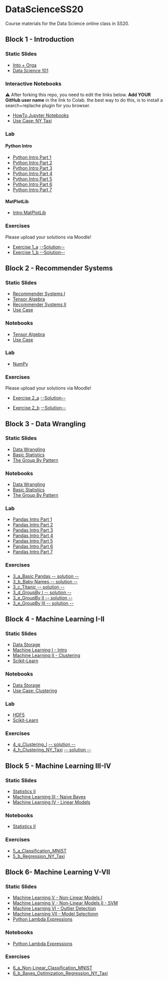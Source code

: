 # DataScienceSS20
Course materials for the Data Science online class in SS20.

## Block 1 - Introduction
### Static Slides
* [Into + Orga](Slides/01_a_Intro_and_Orga.pdf)
* [Data Science 101](Slides/01_b_Data_Science_101.pdf)

### Interactive Notebooks
:warning: After forking this repo, you need to edit the links below. **Add YOUR GitHub user name** in the link to Colab. the  best way to do this, is to install a search+replache plugin for you browser.

* [HowTo Jupyter Notebooks](https://colab.research.google.com/github/YOUR_USER_NAME_HERE/DataScienceSS20/blob/master/Notebooks/01_a_Jupyter-Intro.ipynb)
* [Use Case: NY Taxi](https://colab.research.google.com/github/YOUR_USER_NAME_HERE/DataScienceSS20/blob/master/Notebooks/01_b_UseCase_NY_Taxi.ipynb)

### Lab
#### Python Intro
* [Python Intro Part 1](https://colab.research.google.com/github/YOUR_USER_NAME_HERE/DataScienceSS20/blob/master/Notebooks/01_c_Python-Intro/01_variables.ipynb)
* [Python Intro Part 2](https://colab.research.google.com/github/YOUR_USER_NAME_HERE/DataScienceSS20/blob/master/Notebooks/01_c_Python-Intro/02_strings.ipynb)
* [Python Intro Part 3](https://colab.research.google.com/github/YOUR_USER_NAME_HERE/DataScienceSS20/blob/master/Notebooks/01_c_Python-Intro/03_data_structures.ipynb)
* [Python Intro Part 4](https://colab.research.google.com/github/YOUR_USER_NAME_HERE/DataScienceSS20/blob/master/Notebooks/01_c_Python-Intro/04_control_flow.ipynb)
* [Python Intro Part 5](https://colab.research.google.com/github/YOUR_USER_NAME_HERE/DataScienceSS20/blob/master/Notebooks/01_c_Python-Intro/05_functions.ipynb)
* [Python Intro Part 6](https://colab.research.google.com/github/YOUR_USER_NAME_HERE/DataScienceSS20/blob/master/Notebooks/01_c_Python-Intro/06_classes.ipynb)
* [Python Intro Part 7](https://colab.research.google.com/github/YOUR_USER_NAME_HERE/DataScienceSS20/blob/master/Notebooks/01_c_Python-Intro/07_modules.ipynb)
#### MatPlotLib
* [Intro MatPlotLib](https://colab.research.google.com/github/YOUR_USER_NAME_HERE/DataScienceSS20/blob/master/Notebooks/01_d_MatplotLib-Intro/Matplotlib-Intro.ipynb)

### Exercises
Please upload your solutions via Moodle!
* [Exercise 1_a](https://colab.research.google.com/github/YOUR_USER_NAME_HERE/DataScienceSS20/blob/master/Exercises/1_a_Python.ipynb) [--Solution--](https://colab.research.google.com/github/YOUR_USER_NAME_HERE/DataScienceSS20/blob/master/Exercises/1_a_Solution.ipynb)
* [Exercise 1_b](https://colab.research.google.com/github/YOUR_USER_NAME_HERE/DataScienceSS20/blob/master/Exercises/1_b_MatplotLib.ipynb)[ --Solution--](https://colab.research.google.com/github/YOUR_USER_NAME_HERE/DataScienceSS20/blob/master/Exercises/1_b-Solution.ipynb)

## Block 2 - Recommender Systems

### Static Slides
* [Recommender Systems I](Slides/02_a_Recommender_Systems_I.pdf)
* [Tensor Algebra](Slides/02_b_Tensor_Algebra.pdf )
* [Recommender Systems II](Slides/02_c_Recommender_Systems_II.pdf)
* [Use Case](Slides/02_d_Use_Case_Recommender_System.pdf)

### Notebooks
* [Tensor Algebra](https://colab.research.google.com/github/YOUR_USER_NAME_HERE/DataScienceSS20/blob/master/Notebooks/02_b_Tensor_Algebra.ipynb)
* [Use Case](https://colab.research.google.com/github/YOUR_USER_NAME_HERE/DataScienceSS20/blob/master/Notebooks/02_c_UseCase_RecommendationSystems.ipynb)

### Lab
* [NumPy](https://colab.research.google.com/github/YOUR_USER_NAME_HERE/DataScienceSS20/blob/master/Notebooks/02_d_Numpy.ipynb)


### Exercises
Please upload your solutions via Moodle!
* [Exercise 2_a](https://colab.research.google.com/github/YOUR_USER_NAME_HERE/DataScienceSS20/blob/master/Exercises/2_a_Numpy.ipynb) [--Solution--](https://colab.research.google.com/github/YOUR_USER_NAME_HERE/DataScienceSS20/blob/master/Exercises/2_a_Solution.ipynb)

* [Exercise 2_b](https://colab.research.google.com/github/YOUR_USER_NAME_HERE/DataScienceSS20/blob/master/Exercises/2_b_Recommender_SVD.ipynb) [--Solution--](https://colab.research.google.com/github/YOUR_USER_NAME_HERE/DataScienceSS20/blob/master/Exercises/2_b-Solution.ipynb)


## Block 3 - Data Wrangling

### Static Slides
* [Data Wrangling](Slides/03_a_Data_Wrangling.pdf)
* [Basic Statistics](Slides/03_b_Basic_Statistics.pdf)
* [The Group By Pattern](Slides/03_c_Group_By.pdf)


### Notebooks
* [Data Wrangling](https://colab.research.google.com/github/YOUR_USER_NAME_HERE/DataScienceSS20/blob/master/Notebooks/3_a_Data_Wrangling.ipynb)
* [Basic Statistics](https://colab.research.google.com/github/YOUR_USER_NAME_HERE/DataScienceSS20/blob/master/Notebooks/3_b_Basic_Statistics.ipynb)
* [The Group By Pattern](https://colab.research.google.com/github/YOUR_USER_NAME_HERE/DataScienceSS20/blob/master/Notebooks/3_c_GroupBy.ipynb)

### Lab
* [Pandas Intro Part 1](https://colab.research.google.com/github/YOUR_USER_NAME_HERE/DataScienceSS20/blob/master/Notebooks/03_c_Pandas-Intro/pandas_01.ipynb)
* [Pandas Intro Part 2](https://colab.research.google.com/github/YOUR_USER_NAME_HERE/DataScienceSS20/blob/master/Notebooks/03_c_Pandas-Intro/pandas_02.ipynb)
* [Pandas Intro Part 3](https://colab.research.google.com/github/YOUR_USER_NAME_HERE/DataScienceSS20/blob/master/Notebooks/03_c_Pandas-Intro/pandas_03.ipynb)
* [Pandas Intro Part 4](https://colab.research.google.com/github/YOUR_USER_NAME_HERE/DataScienceSS20/blob/master/Notebooks/03_c_Pandas-Intro/pandas_04.ipynb)
* [Pandas Intro Part 5](https://colab.research.google.com/github/YOUR_USER_NAME_HERE/DataScienceSS20/blob/master/Notebooks/03_c_Pandas-Intro/pandas_05.ipynb)
* [Pandas Intro Part 6](https://colab.research.google.com/github/YOUR_USER_NAME_HERE/DataScienceSS20/blob/master/Notebooks/03_c_Pandas-Intro/pandas_06.ipynb)
* [Pandas Intro Part 7](https://colab.research.google.com/github/YOUR_USER_NAME_HERE/DataScienceSS20/blob/master/Notebooks/03_c_Pandas-Intro/pandas_07.ipynb)

### Exercises
* [3_a_Basic Pandas](https://colab.research.google.com/github/YOUR_USER_NAME_HERE/DataScienceSS20/blob/master/Exercises/3_a_Basic_Pandas.ipynb)[ -- solution --](https://colab.research.google.com/github/YOUR_USER_NAME_HERE/DataScienceSS20/blob/master/Exercises/3_a_solution.ipynb)
* [3_b_Baby Names](https://colab.research.google.com/github/YOUR_USER_NAME_HERE/DataScienceSS20/blob/master/Exercises/3_b_Baby_Names.ipynb)[ -- solution --](https://colab.research.google.com/github/YOUR_USER_NAME_HERE/DataScienceSS20/blob/master/Exercises/3_b_solution.ipynb)
* [3_c_Titanic](https://colab.research.google.com/github/YOUR_USER_NAME_HERE/DataScienceSS20/blob/master/Exercises/3_c_Titanic.ipynb )[ -- solution --](https://colab.research.google.com/github/YOUR_USER_NAME_HERE/DataScienceSS20/blob/master/Exercises/3_c_solution.ipynb)
* [3_d_GroupBy I](https://colab.research.google.com/github/YOUR_USER_NAME_HERE/DataScienceSS20/blob/master/Exercises/3_d_GroupBy_I.ipynb)[ -- solution -- ](https://colab.research.google.com/github/YOUR_USER_NAME_HERE/DataScienceSS20/blob/master/Exercises/3_d_solution.ipynb)
* [3_e_GroupBy II](https://colab.research.google.com/github/YOUR_USER_NAME_HERE/DataScienceSS20/blob/master/Exercises/3_e_GroupBy_II.ipynb)[ -- solution --](https://colab.research.google.com/github/YOUR_USER_NAME_HERE/DataScienceSS20/blob/master/Exercises/3_e_solution.ipynb)
* [3_e_GroupBy III](https://colab.research.google.com/github/YOUR_USER_NAME_HERE/DataScienceSS20/blob/master/Exercises/3_f_GroupBy_II.ipynb)[ -- solution --](https://colab.research.google.com/github/YOUR_USER_NAME_HERE/DataScienceSS20/blob/master/Exercises/3_f_solution.ipynb)

## Block 4 - Machine Learning I-II

### Static Slides
* [Data Storage](Slides/04_a_Data_Storage.pdf)
* [Machine Learning I - Intro](Slides/04-b_Machine_Learning_I.pdf)
* [Machine Learning II - Clustering](Slides/04_c_Machine_Learning_II.pdf)
* [Scikit-Learn](Slides/04_f_Lab_Scikit-Learn.pdf)


### Notebooks
* [Data Storage](https://colab.research.google.com/github/YOUR_USER_NAME_HERE/DataScienceSS20/blob/master/Notebooks/04_a_Data_Storage.ipynb)
* [Use Case: Clustering](https://colab.research.google.com/github/YOUR_USER_NAME_HERE/DataScienceSS20/blob/master/Notebooks/04_d_UseCase_NY_Taxy_II.ipynb)

### Lab
* [HDF5](https://colab.research.google.com/github/YOUR_USER_NAME_HERE/DataScienceSS20/blob/master/Notebooks/04_e_Lab_HDF5.ipynb)
* [Scikit-Learn](https://colab.research.google.com/github/YOUR_USER_NAME_HERE/DataScienceSS20/blob/master/Notebooks/04_f_Lab_Scikit_Learn.ipynb)


### Exercises
* [4_g_Clustering_I](https://colab.research.google.com/github/YOUR_USER_NAME_HERE/DataScienceSS20/blob/master/Exercises/4_g_Clustering_I.ipynb) [ -- solution --](https://colab.research.google.com/github/YOUR_USER_NAME_HERE/DataScienceSS20/blob/master/Exercises/4_g_Clustering_I_solution.ipynb)
* [4_h_Clustering_NY_Taxi](https://colab.research.google.com/github/YOUR_USER_NAME_HERE/DataScienceSS20/blob/master/Exercises/4_h_Clustering_II_NY_Taxy_II.ipynb) [ -- solution --](https://colab.research.google.com/github/YOUR_USER_NAME_HERE/DataScienceSS20/blob/master/Exercises/4_h_Clustering_II_NY_Taxy_II_solution.ipynb)


## Block 5 - Machine Learning III-IV

### Static Slides
* [Statistics II](Slides/05_a_Statistics_II.pdf)
* [Machine Learning III - Naive Bayes](Slides/05_b_Machine_Learning_III_bayes.pdf)
* [Machine Learning IV - Linear Models](Slides/05_c_Machine_Learning_IV_linear.pdf)


### Notebooks
* [Statistics II](https://colab.research.google.com/github/YOUR_USER_NAME_HERE/DataScienceSS20/blob/master/Notebooks/05_a_Statistics_Part_II.ipynb)

### Exercises
* [5_a_Classification_MNIST](https://colab.research.google.com/github/YOUR_USER_NAME_HERE/DataScienceSS20/blob/master/Exercises/5_a_Classification.ipynb)
* [5_b_Regression_NY_Taxi](https://colab.research.google.com/github/YOUR_USER_NAME_HERE/DataScienceSS20/blob/master/Exercises/5_b_Regression_NY_Taxy.ipynb)


## Block 6- Machine Learning V-VII

### Static Slides
* [Machine Learning V - Non-Linear Models I](Slides/06_a_Machine_Learning_V_nonlinear_models_part_I.pdf)
* [Machine Learning V - Non-Linear Models II - SVM](Slides/06_b_Machine_Learning_V_nonlinear_models_part_II.pdf)
* [Machine Learning VI - Outlier Detection](Slides/06_c_Machine_Learning_VI_outlier_detection.pdf)
* [Machine Learning VII - Model Selectionn](Slides/06_d_Machine_Learning_VII_Model_Selection.pdf)
* [Python Lambda Expressions](Slides/06_e_Python_lambda.pdf)

### Notebooks
* [Python Lambda Expressions](https://colab.research.google.com/github/YOUR_USER_NAME_HERE/DataScienceSS20/blob/master/Notebooks/06_Lambda_Operators.ipynb)

### Exercises
* [6_a_Non-Linear_Classification_MNIST](https://colab.research.google.com/github/YOUR_USER_NAME_HERE/DataScienceSS20/blob/master/Exercises/6_a_Non-Linear_Classification.ipynb)
* [6_b_Bayes_Optimization_Regression_NY_Taxi](https://colab.research.google.com/github/YOUR_USER_NAME_HERE/DataScienceSS20/blob/master/Exercises/6_b_AutoSkLearn_Regression_NY_Taxy.ipynb)

